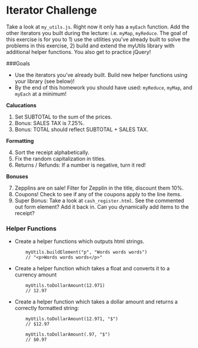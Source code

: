 # Iterator Challenge

Take a look at `my_utils.js`. Right now it only has a `myEach` function. Add the other iterators you built during the lecture: i.e. `myMap`, `myReduce`. The goal of this exercise is for you to 1) use the utilities you've already built to solve the problems in this exercise, 2) build and extend the myUtils library with additional helper functions. You also get to practice jQuery!

###Goals

* Use the iterators you've already built. Build new helper functions using your library (see below)!
* By the end of this homework you should have used: `myReduce`, `myMap`, and `myEach` at a minimum!


**Calucations**

1. Set SUBTOTAL to the sum of the prices.
2. Bonus: SALES TAX is 7.25%.
3. Bonus: TOTAL should reflect SUBTOTAL + SALES TAX.

**Formatting**

4. Sort the receipt alphabetically.
5. Fix the random capitalization in titles.
6. Returns / Refunds: If a number is negative, turn it red!

**Bonuses**

7. Zepplins are on sale! Filter for Zepplin in the title, discount them 10%.
8. Coupons! Check to see if any of the coupons apply to the line items.
9. Super Bonus: Take a look at `cash_register.html`. See the commented out form element? Add it back in. Can you dynamically add items to the receipt?

### Helper Functions

* Create a helper functions which outputs html strings.
    ```
        myUtils.buildElement("p", "Words words words")
        // "<p>Words words words</p>"
    ```

* Create a helper function which takes a float and converts it to a currency amount
    ```
        myUtils.toDollarAmount(12.971)
        // 12.97
    ```

* Create a helper function which takes a dollar amount and returns a correctly formatted string:
    ```
        myUtils.toDollarAmount(12.971, "$")
        // $12.97

        myUtils.toDollarAmount(.97, "$")
        // $0.97
    ```